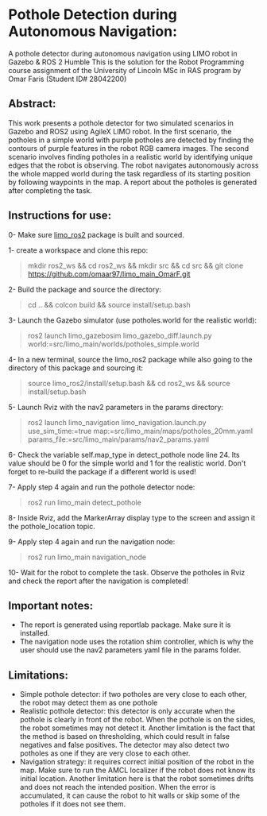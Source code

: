 # Pothole Detection during Autonomous Navigation:

A pothole detector during autonomous navigation using LIMO robot in Gazebo & ROS 2 Humble
This is the solution for the Robot Programming course assignment of the University of Lincoln MSc in RAS program by Omar Faris (Student ID# 28042200)

## Abstract:

This work presents a pothole detector for two simulated scenarios in Gazebo and ROS2 using AgileX LIMO robot. In the first scenario, the potholes in a simple world with purple potholes are detected by finding the contours of purple features in the robot RGB camera images. The second scenario involves finding potholes in a realistic world by identifying unique edges that the robot is observing. The robot navigates autonomously across the whole mapped world during the task regardless of its starting position by following waypoints in the map. A report about the potholes is generated after completing the task.

## Instructions for use:

0- Make sure [limo_ros2](https://github.com/LCAS/limo_ros2) package is built and sourced.

1- create a workspace and clone this repo:

> mkdir ros2_ws && cd ros2_ws && mkdir src && cd src && git clone https://github.com/omaar97/limo_main_OmarF.git

2- Build the package and source the directory:

> cd .. && colcon build && source install/setup.bash

3- Launch the Gazebo simulator (use potholes.world for the realistic world):

> ros2 launch limo_gazebosim limo_gazebo_diff.launch.py world:=src/limo_main/worlds/potholes_simple.world

4- In a new terminal, source the limo_ros2 package while also going to the directory of this package and sourcing it: 

> source limo_ros2/install/setup.bash && cd ros2_ws && source install/setup.bash

5- Launch Rviz with the nav2 parameters in the params directory:

> ros2 launch limo_navigation limo_navigation.launch.py use_sim_time:=true map:=src/limo_main/maps/potholes_20mm.yaml params_file:=src/limo_main/params/nav2_params.yaml

6- Check the variable self.map_type in detect_pothole node line 24. Its value should be 0 for the simple world and 1 for the realistic world. Don't forget to re-build the package if a different world is used!

7- Apply step 4 again and run the pothole detector node:

> ros2 run limo_main detect_pothole

8- Inside Rviz, add the MarkerArray display type to the screen and assign it the pothole_location topic.

9- Apply step 4 again and run the navigation node:

> ros2 run limo_main navigation_node

10- Wait for the robot to complete the task. Observe the potholes in Rviz and check the report after the navigation is completed!

## Important notes:

- The report is generated using reportlab package. Make sure it is installed.
- The navigation node uses the rotation shim controller, which is why the user should use the nav2 parameters yaml file in the params folder. 

## Limitations:

- Simple pothole detector: if two potholes are very close to each other, the robot may detect them as one pothole
- Realistic pothole detector: this detector is only accurate when the pothole is clearly in front of the robot. When the pothole is on the sides, the robot sometimes may not detect it. Another limitation is the fact that the method is based on thresholding, which could result in false negatives and false positives. The detector may also detect two potholes as one if they are very close to each other.
- Navigation strategy: it requires correct initial position of the robot in the map. Make sure to run the AMCL localizer if the robot does not know its initial location. Another limitation here is that the robot sometimes drifts and does not reach the intended position. When the error is accumulated, it can cause the robot to hit walls or skip some of the potholes if it does not see them.